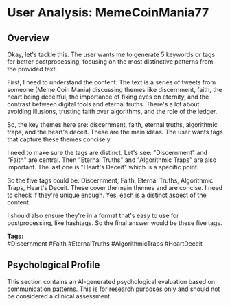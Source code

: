 # User Analysis: MemeCoinMania77

## Overview

<think>
Okay, let's tackle this. The user wants me to generate 5 keywords or tags for better postprocessing, focusing on the most distinctive patterns from the provided text. 

First, I need to understand the content. The text is a series of tweets from someone (Meme Coin Mania) discussing themes like discernment, faith, the heart being deceitful, the importance of fixing eyes on eternity, and the contrast between digital tools and eternal truths. There's a lot about avoiding illusions, trusting faith over algorithms, and the role of the ledger.

So, the key themes here are: discernment, faith, eternal truths, algorithmic traps, and the heart's deceit. These are the main ideas. The user wants tags that capture these themes concisely. 

I need to make sure the tags are distinct. Let's see: "Discernment" and "Faith" are central. Then "Eternal Truths" and "Algorithmic Traps" are also important. The last one is "Heart's Deceit" which is a specific point. 

So the five tags could be: Discernment, Faith, Eternal Truths, Algorithmic Traps, Heart's Deceit. These cover the main themes and are concise. I need to check if they're unique enough. Yes, each is a distinct aspect of the content. 

I should also ensure they're in a format that's easy to use for postprocessing, like hashtags. So the final answer would be these five tags.
</think>

**Tags:**  
#Discernment #Faith #EternalTruths #AlgorithmicTraps #HeartDeceit

## Psychological Profile

This section contains an AI-generated psychological evaluation based on communication patterns. This is for research purposes only and should not be considered a clinical assessment.